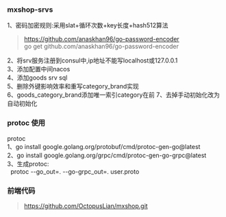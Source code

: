 ### mxshop-srvs

1、密码加密规则:采用slat+循环次数+key长度+hash512算法
> https://github.com/anaskhan96/go-password-encoder  
> go get github.com/anaskhan96/go-password-encoder

2、将srv服务注册到consul中,ip地址不能写localhost或127.0.0.1  
3、添加配置中间nacos  
4、添加goods srv sql  
5、删除外键影响效率和重写category_brand实现  
6、goods_category_brand添加唯一索引category在前
7、去掉手动初始化改为自动初始化

### protoc 使用

protoc  
1、go install google.golang.org/protobuf/cmd/protoc-gen-go@latest  
2、go install google.golang.org/grpc/cmd/protoc-gen-go-grpc@latest  
3、生成protoc:  
&nbsp;&nbsp;protoc --go_out=. --go-grpc_out=. user.proto

### 前端代码
>https://github.com/OctopusLian/mxshop.git